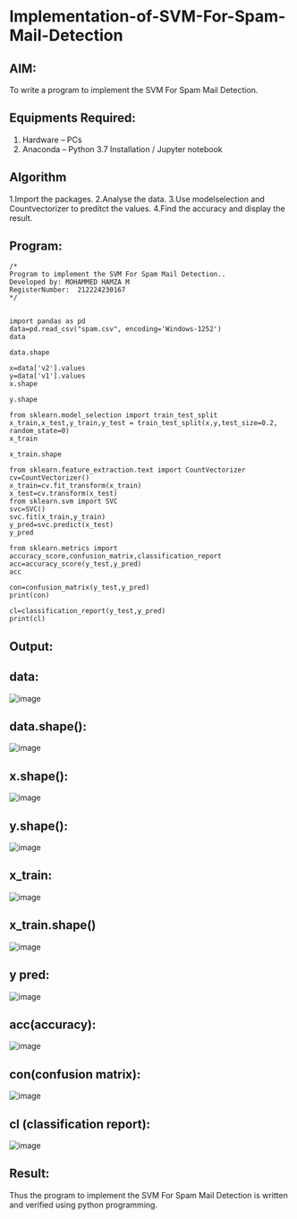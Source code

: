 # Implementation-of-SVM-For-Spam-Mail-Detection

## AIM:
To write a program to implement the SVM For Spam Mail Detection.

## Equipments Required:
1. Hardware – PCs
2. Anaconda – Python 3.7 Installation / Jupyter notebook

## Algorithm
1.Import the packages.
2.Analyse the data.
3.Use modelselection and Countvectorizer to preditct the values.
4.Find the accuracy and display the result.

## Program:
```
/*
Program to implement the SVM For Spam Mail Detection..
Developed by: MOHAMMED HAMZA M
RegisterNumber:  212224230167
*/


import pandas as pd
data=pd.read_csv("spam.csv", encoding='Windows-1252')
data

data.shape

x=data['v2'].values
y=data['v1'].values
x.shape

y.shape

from sklearn.model_selection import train_test_split
x_train,x_test,y_train,y_test = train_test_split(x,y,test_size=0.2, random_state=0)
x_train

x_train.shape

from sklearn.feature_extraction.text import CountVectorizer
cv=CountVectorizer()
x_train=cv.fit_transform(x_train)
x_test=cv.transform(x_test)
from sklearn.svm import SVC
svc=SVC()
svc.fit(x_train,y_train)
y_pred=svc.predict(x_test)
y_pred

from sklearn.metrics import accuracy_score,confusion_matrix,classification_report
acc=accuracy_score(y_test,y_pred)
acc

con=confusion_matrix(y_test,y_pred)
print(con)

cl=classification_report(y_test,y_pred)
print(cl)
```

## Output:

 ## data:
 ![image](https://github.com/user-attachments/assets/22cfdfc4-9000-4357-b42f-a5ccdf921cfc)

## data.shape():
![image](https://github.com/user-attachments/assets/a36cc1fa-2ce4-49d7-920c-d37512ed52a7)

## x.shape():
![image](https://github.com/user-attachments/assets/9d115a70-3187-49e5-9e57-728ecd6c9fcd)

## y.shape():
![image](https://github.com/user-attachments/assets/f52075c2-c864-4e9c-8818-a89a63b74558)

## x_train:
![image](https://github.com/user-attachments/assets/e2007a18-bcee-472f-9753-1439e781bcc2)

## x_train.shape()
![image](https://github.com/user-attachments/assets/3c6f8453-b531-4cbb-ada4-fc4f1ab36e78)

## y pred:
![image](https://github.com/user-attachments/assets/f9210316-9896-4273-ae7c-fb391f0c2188)

## acc(accuracy):
![image](https://github.com/user-attachments/assets/0c6b021c-6e64-4559-a76a-4e1e07e0b158)

## con(confusion matrix):
![image](https://github.com/user-attachments/assets/b7ce0d5e-d3de-4889-9a81-209b96ec9e9d)

## cl (classification report):
![image](https://github.com/user-attachments/assets/819aeb94-5d92-4ed3-9ee8-a4f6caa2f831)


## Result:
Thus the program to implement the SVM For Spam Mail Detection is written and verified using python programming.
